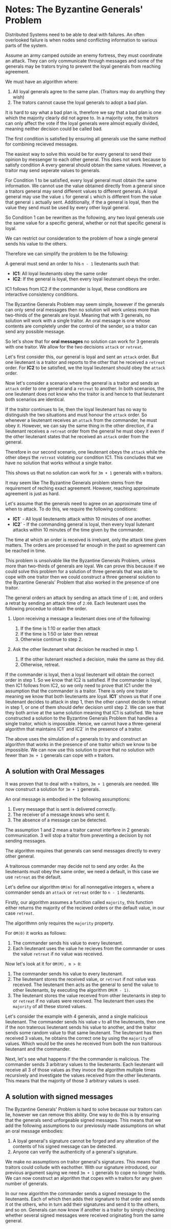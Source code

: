 # Notes: The Byzantine Generals' Problem

Distributed Systems need to be able to deal with failures. An often overlooked failure is when nodes send conflicting information to various parts of the system.

Assume an army camped outside an enemy fortress, they must coordinate an attack. They can only communicate through messages and some of the generals may be trators trying to prevent the loyal generals from reaching agreement.

We must have an algorithm where:

1. All loyal generals agree to the same plan. (Traitors may do anything they wish)
2. The trators cannot cause the loyal generals to adopt a bad plan.

It is hard to say what a bad plan is, therefore we say that a bad plan is one which the majority clearly did not agree to. In a majority vote, the traitors can only affect the vote if the loyal generals were almost equally divided, meaning neither decision could be called bad.

The first condition is satisfied by ensuring all generals use the same method for combining recieved messages.

The easiest way to solve this would be for every general to send their opinion by messenger to each other general. This does not work because to satisfy condition A every general should obtain the same values. However, a traitor may send seperate values to generals.

For Condition 1 to be satisfied, every loyal general must obtain the same information. We cannot use the value obtained directly from a general since a traitors general may send different values to different generals. A loyal general may use the value `i` for general `i` which is different from the value that general `i` actually sent. Additionally, if the a general is loyal, then the value they send must be used by every other loyal general.

So Condition 1 can be rewritten as the following, any two loyal generals use the same value for a specific general, whether or not that specific general is loyal.

We can restrict our consideration to the problem of how a single general sends his value to the others.

Therefore we can simplify the problem to be the following:

A general must send an order to his `n - 1` lieutenants such that:
 - **IC1**: All loyal lieutenants obey the same order
 - **IC2**: If the general is loyal, then every loyal lieutenant obeys the order.

IC1 follows from IC2 if the commander is loyal, these conditions are interactive consistency conditions.

The Byzantine Generals Problem may seem simple, however if the generals can only send oral messages then no solution will work unless more than two-thirds of the generals are loyal. Meaning that with 3 generals, no solution will work with a single traitor. An oral message is one whose contents are completely under the control of the sender, so a traitor can send any possible message.

So let's show that for **oral messages** no solution can work for 3 generals with one traitor. We allow for the two decisions `attack` or `retreat`.

Let's first consider this, our general is loyal and sent an `attack` order. But one lieutenant is a traitor and reports to the other that he received a `retreat` order. For **IC2** to be satisfied, we the loyal lieutenant should obey the `attack` order.

Now let's consider a scenario where the general is a traitor and sends an `attack` order to one general and a `retreat` to another. In both scenarios, the one lieutenant does not know who the traitor is and hence to that lieutenant both scenarios are identical.

If the traitor continues to lie, then the loyal lieutenant has no way to distinguish the two situations and must honour the `attack` order. So whenever a lieutenant receives an `attack` from the commander, he must obey it. However, we can say the same thing in the other direction, if a lieutenant receives a `retreat` order from the general he must obey it even if the other lieutenant states that he received an `attack` order from the general.

Therefore in our second scenario, one lieutenant obeys the `attack` while the other obeys the `retreat` violating our condition IC1. This concludes that we have no solution that works without a single traitor.

This shows us that no solution can work for `3m + 1` generals with `m` traitors.

It may seem like The Byzantine Generals problem stems from the requirement of reching exact agreement. However, reaching approximate agreement is just as hard.

Let's assume that the generals need to agree on an approximate time of when to attack. To do this, we require the following conditions:
 - **IC1\`** - All loyal lieutenants attack within 10 minutes of one another. 
 - **IC2\`** - If the commanding general is loyal, then every loyal liutenant attacks within 10 minutes of the time given by the commander.

The time at which an order is received is irrelvant, only the attack time given matters. The orders are processed far enough in the past so agreement can be reached in time.

This problem is unsolvable like the Byzantine Generals Problem, unless more than two-thirds of generals are loyal. We can prove this because if we could solve this problem for a solution of three generals that was able to cope with one traitor then we could construct a three geneeral solution to the Byzantine Generals' Problem that also worked in the presence of one traitor.

The general orders an attack by sending an attack time of `1:00`, and orders a retrat by sending an attack time of `2:00`. Each lieutenant uses the following procedue to obtain the order.

1. Upon receiving a message a lieutenant does one of the following:
    1. If the time is 1:10 or earlier then attack
    2. If the time is 1:50 or later then retreat
    3. Otherwise continue to step 2.

2. Ask the other lieutenant what decision he reached in step 1.
    1. If the other liutenant reached a decision, make the same as they did.
    2. Otherwise, retreat.

If the commander is loyal, then a loyal lieutenant will obtain the correct order in step 1. So we know that IC2 is satisfied. If the commander is loyal, then IC1 follows from IC2, so we only need to prove that IC1 under the assumption that the commander is a traitor. There is only one traitor meaning we know that both lieutenants are loyal. **IC1\`** shows us that if one lieutenant decides to attack in step 1, then the other cannot decide to retreat in step 1, or one of them should defer decision until step 2. We can see that they both arrive at the same solution meaning that IC1 is satisfied. We have constructed a solution to the Byzantine Generals Problem that handles a single traitor, which is impossible. Hence, we cannot have a three-general algorithm that maintains IC1\` and IC2\` in the presence of a traitor.

The above uses the simulation of `m` generals to try and construct an algorithm that works in the presence of one traitor which we know to be impossible. We can now use this solution to prove that no solution with fewer than `3m + 1` generals can cope with `m` traitors.

## A solution with Oral Messages

It was proven that to deal with `m` traitors, `3m + 1` generals are needed. We now construct a solution for `3m + 1` generals.

An oral message is embodied in the following assumptions:
 1. Every message that is sent is delivered correctly.
 2. The receiver of a message knows who sent it.
 3. The absence of a message can be detected.

The assumption 1 and 2 mean a traitor cannot interfere in 2 generals communication. 3 will stop a traitor from preventing a decision by not sending messages.

The algorithm requires that generals can send messages directly to every other general.

A traitorous commander may decide not to send any order. As the lieutenants must obey the same order, we need a default, in this case we use `retreat` as the default.


Let's define our algorithm `OM(m)` for all nonnegative integers `m`, where a commander sends an `attack` or `retreat` order to `n - 1` lieutenants.

Firstly, our algorithm assumes a function called `majority`, this function either returns the majority of the recieved orders or the default value, in our case `retreat`.

The algorithmn only requires the `majority` property.

For `OM(0)` it works as follows:
 1. The commander sends his value to every lieutenant.
 2. Each lieutenant uses the value he recieves from the commander or uses the value `retreat` if no value was received.

Now let's look at it for `OM(M), m > 0`:
 1. The commander sends his value to every lieutenant.
 2. The lieutenant stores the received value, or `retreat` if not value was received. The lieutenant then acts as the general to send the value to other lieutenants, by executing the algorithm `OM(M - 1)`.
 3. The lieutenant stores the value received from other lieutenants in step to or `retreat` if no values were received. The lieutenant then uses the `majority` of all these stored values.

Let's consider the example with 4 generals, annd a single malicious lieutenant. The commander sends his value `v` to all the lieutenants, then one if the non traterous lieutenant sends his value to another, and the traitor sends some random value to that same lieutenant. The lieutenant has then received 3 values, he obtains the correct one by using the `majority` of values. Which would be the ones he received from both the non traitorous lieutenant and the commander.

Next, let's see what happens if the the commander is malicious. The commander sends 3 arbitrary values to the lieutenants. Each lieutenant will receive all 3 of those values as they invoce the algorithm multiple times recursively and investigate the values received from the other lieutenants. This means that the majority of those 3 arbitrary values is used.

## A solution with signed messages

The Byzantine Generals' Problem is hard to solve because our traitors can lie, however we can remove this ability. One way to do this is by ensuring that the generals send unforgeable signed messages. This means that we add the following assumptions to our previosuly made assumptions on what an oral message embodies:
 1. A loyal general's signature cannot be forged and any alteration of the contents of his signed message can be detected.
 2. Anyone can verify the authenticity of a general's signature.

We make no assumptions on traitor general's signatures. This means that traitors could collude with eachother. With our signature introduced, our previous argument saying we need `3m + 1` generals to cope no longer holds. We can now construct an algorithm that copes with `m` traitors for any given number of generals.

In our new algorithm the commander sends a signed message to the lieutenants. Each of which then adds their signature to that order and sends it ot the others, who in turn add their signatures and send it to the others, and so on. Generals can now know if another is a traitor by simply checking whether several signed messages were received originating from the same general.
